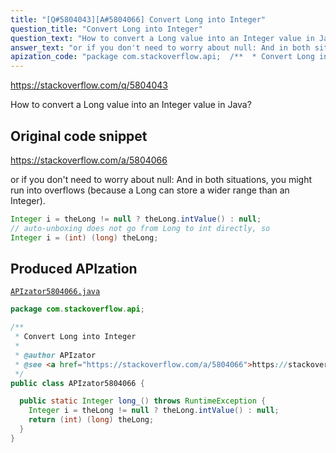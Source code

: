 ```yaml
---
title: "[Q#5804043][A#5804066] Convert Long into Integer"
question_title: "Convert Long into Integer"
question_text: "How to convert a Long value into an Integer value in Java?"
answer_text: "or if you don't need to worry about null: And in both situations, you might run into overflows (because a Long can store a wider range than an Integer)."
apization_code: "package com.stackoverflow.api;  /**  * Convert Long into Integer  *  * @author APIzator  * @see <a href=\"https://stackoverflow.com/a/5804066\">https://stackoverflow.com/a/5804066</a>  */ public class APIzator5804066 {    public static Integer long_() throws RuntimeException {     Integer i = theLong != null ? theLong.intValue() : null;     return (int) (long) theLong;   } }"
---
```


https://stackoverflow.com/q/5804043

How to convert a Long value into an Integer value in Java?



## Original code snippet

https://stackoverflow.com/a/5804066

or if you don&#x27;t need to worry about null:
And in both situations, you might run into overflows (because a Long can store a wider range than an Integer).

```java
Integer i = theLong != null ? theLong.intValue() : null;
// auto-unboxing does not go from Long to int directly, so
Integer i = (int) (long) theLong;
```

## Produced APIzation

[`APIzator5804066.java`](https://github.com/pasqualesalza/apization-temp-data/raw/master/apizations/java/APIzator5804066.java)

```java
package com.stackoverflow.api;

/**
 * Convert Long into Integer
 *
 * @author APIzator
 * @see <a href="https://stackoverflow.com/a/5804066">https://stackoverflow.com/a/5804066</a>
 */
public class APIzator5804066 {

  public static Integer long_() throws RuntimeException {
    Integer i = theLong != null ? theLong.intValue() : null;
    return (int) (long) theLong;
  }
}

```